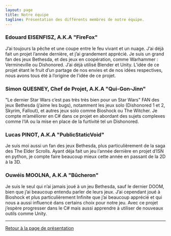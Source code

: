 ```yaml
---
layout: page
title: Notre équipe
tagline: Présentation des différents membres de notre équipe.
---
```


### Edouard EISENFISZ, A.K.A "FireFox"

J’ai toujours la pêche et une coupe entre le feu vivant et un nuage.
J’ai déjà fait un projet l’année dernière, et j’ai grandement apprécié. Je suis un grand fan des jeux Bethesda, et des jeux en coopération, comme Warhammer : Vermineville ou Dishonored. J’ai déjà utilisé Blender et Unity.
L’idée de ce projet étant le fruit d’un partage de nos envies et de nos idées respectives, nous avons tous été à l’origine de l’idée de ce projet.

### Simon QUESNEY, Chef de Projet, A.K.A "Qui-Gon-Jinn"

"Le dernier Star Wars c’est pas très très bien pour un Star Wars"
FAN des jeux Bethesda (j’aime les bugs), notamment les jeux solo (Dishonored 1 et 2, Skyrim, Fallout), et autres jeux solo comme Bioshock ou The Witcher.
Je compte m’améliorer en C# dans ce projet en abordant des sujets complexes comme l’IA ou la mise en place de la furtivité tel un Dishonored.

### Lucas PINOT, A.K.A "PublicStaticVoid"

Je suis moi aussi un fan des jeux Bethesda, plus particulièrement de la saga des The Elder Scrolls. Ayant déja fait un jeu l’année dernière en projet d’ISN en python, je compte faire beaucoup mieux cette année en passant de la 2D à la 3D.

### Ouwéis MOOLNA, A.K.A "Bûcheron"

Je suis le seul qui n’ai jamais joué à un jeu Bethesda, sauf le dernier DOOM, bien que j’ai beaucoup entendu parler de leurs jeux. J’ai cependant joué à Bioshock et plus particulièrement Infinite que j’ai beaucoup apprécié et qui nous a aussi influencé dans certains choix pour notre jeu.
Avec ce projet j’espère progresser dans le C# mais aussi apprendre à utiliser de nouveaux outils comme Unity.


---

[Retour à la page de présentation](../index.html)

